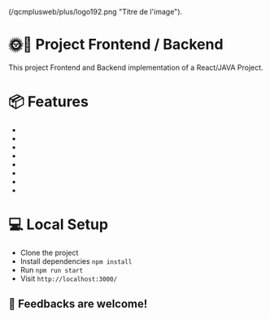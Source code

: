 (/qcmplusweb/plus/logo192.png "Titre de l'image").

# 🌞🌚 Project Frontend / Backend

This project Frontend and Backend implementation of a React/JAVA Project.

# 📦 Features

- 
- 
- 
- 
- 
- 
- 
- 

# 💻 Local Setup

- Clone the project
- Install dependencies `npm install`
- Run `npm run start`
- Visit `http://localhost:3000/`

## 👏 Feedbacks are welcome!
